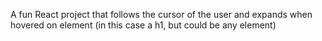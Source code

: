 A fun React project that follows the cursor of the user and expands when hovered on element (in this case a h1, but could be any element)

